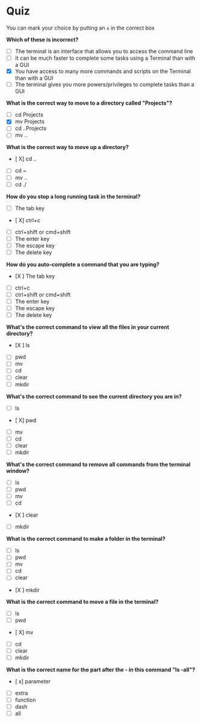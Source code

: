 # Quiz

You can mark your choice by putting an `x` in the correct box

**Which of these is incorrect?**

- [ ] The terminal is an interface that allows you to access the command line
- [ ] It can be much faster to complete some tasks using a Terminal than with a GUI
- [x] You have access to many more commands and scripts on the Terminal than with a GUI
- [ ] The terminal gives you more powers/privileges to complete tasks than a GUI

**What is the correct way to move to a directory called "Projects"?**

- [ ] cd Projects
- [x] mv Projects
- [ ] cd ..Projects
- [ ] mv ..

**What is the correct way to move up a directory?**

- [ X] cd ..
- [ ] cd ~
- [ ] mv ..
- [ ] cd ./

**How do you stop a long running task in the terminal?**

- [ ] The tab key
- [ X] ctrl+c
- [ ] ctrl+shift or cmd+shift
- [ ] The enter key
- [ ] The escape key
- [ ] The delete key

**How do you auto-complete a command that you are typing?**

- [X ] The tab key
- [ ] ctrl+c
- [ ] ctrl+shift or cmd+shift
- [ ] The enter key
- [ ] The escape key
- [ ] The delete key

**What's the correct command to view all the files in your current directory?**

- [X ] ls
- [ ] pwd
- [ ] mv
- [ ] cd
- [ ] clear
- [ ] mkdir

**What's the correct command to see the current directory you are in?**

- [ ] ls
- [ X] pwd
- [ ] mv
- [ ] cd
- [ ] clear
- [ ] mkdir

**What's the correct command to remove all commands from the terminal window?**

- [ ] ls
- [ ] pwd
- [ ] mv
- [ ] cd
- [X ] clear
- [ ] mkdir

**What is the correct command to make a folder in the terminal?**

- [ ] ls
- [ ] pwd
- [ ] mv
- [ ] cd
- [ ] clear
- [X ] mkdir

**What is the correct command to move a file in the terminal?**

- [ ] ls
- [ ] pwd
- [ X] mv
- [ ] cd
- [ ] clear
- [ ] mkdir

**What is the correct name for the part after the - in this command "ls -all"?**

- [ x] parameter
- [ ] extra
- [ ] function
- [ ] dash
- [ ] all
